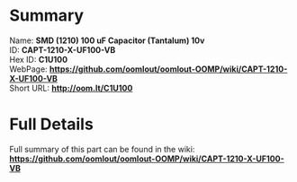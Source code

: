 
Summary
=================
  
Name: __SMD (1210) 100 uF Capacitor (Tantalum) 10v__    
ID: __CAPT-1210-X-UF100-VB__   
Hex ID: __C1U100__   
WebPage: __https://github.com/oomlout/oomlout-OOMP/wiki/CAPT-1210-X-UF100-VB__   
Short URL: __http://oom.lt/C1U100__   

Full Details
==========================
Full summary of this part can be found in the wiki:   
__https://github.com/oomlout/oomlout-OOMP/wiki/CAPT-1210-X-UF100-VB__    

